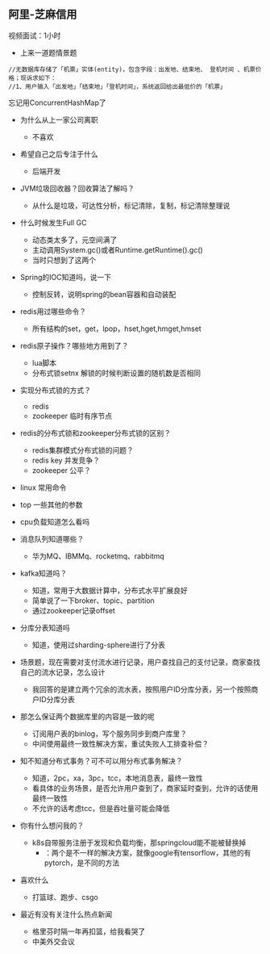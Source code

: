 ## 阿里-芝麻信用

视频面试：1小时

+ 上来一道题情景题
```
//无数据库存储了「机票」实体(entity)，包含字段：出发地、结束地、 登机时间 、机票价格；现诉求如下：
//1、用户输入「出发地」「结束地」「登机时间」，系统返回给出最低价的「机票」
```
忘记用ConcurrentHashMap了


+ 为什么从上一家公司离职
    + 不喜欢
+ 希望自己之后专注于什么
    + 后端开发

+ JVM垃圾回收器？回收算法了解吗？
    + 从什么是垃圾，可达性分析，标记清除，复制，标记清除整理说

+ 什么时候发生Full GC
    + 动态类太多了，元空间满了
    + 主动调用System.gc()或者Runtime.getRuntime().gc()
    + 当时只想到了这两个

+ Spring的IOC知道吗，说一下
    + 控制反转，说明spring的bean容器和自动装配

+ redis用过哪些命令？
    + 所有结构的set，get，lpop，hset,hget,hmget,hmset

+ redis原子操作？哪些地方用到了？
    + lua脚本
    + 分布式锁setnx 解锁的时候判断设置的随机数是否相同

+ 实现分布式锁的方式？
    + redis
    + zookeeper 临时有序节点

+ redis的分布式锁和zookeeper分布式锁的区别？
    + redis集群模式分布式锁的问题？
    + redis key 并发竞争？
    + zookeeper 公平？

+ linux 常用命令
+ top 一些其他的参数
+ cpu负载知道怎么看吗


+ 消息队列知道哪些？ 
    + 华为MQ、IBMMq、rocketmq、rabbitmq


+ kafka知道吗？
    + 知道，常用于大数据计算中，分布式水平扩展良好
    + 简单说了一下broker、topic、partition
    + 通过zookeeper记录offset

+ 分库分表知道吗
    + 知道，使用过sharding-sphere进行了分表

+ 场景题，现在需要对支付流水进行记录，用户查找自己的支付记录，商家查找自己的流水记录，怎么设计
    + 我回答的是建立两个冗余的流水表，按照用户ID分库分表，另一个按照商户ID分库分表

+ 那怎么保证两个数据库里的内容是一致的呢
    + 订阅用户表的binlog，写个服务同步到商户库里？
    + 中间使用最终一致性解决方案，重试失败人工排查补偿？


+ 知不知道分布式事务？可不可以用分布式事务解决？
    + 知道，2pc，xa，3pc，tcc，本地消息表，最终一致性
    + 看具体的业务场景，是否允许用户查到了，商家延时查到，允许的话使用最终一致性
    + 不允许的话考虑tcc，但是吞吐量可能会降低


+ 你有什么想问我的？
    + k8s自带服务注册于发现和负载均衡，那springcloud能不能被替换掉
        + ：两个是不一样的解决方案，就像google有tensorflow，其他的有pytorch，是不同的方法

+ 喜欢什么
    + 打篮球、跑步、csgo

+ 最近有没有关注什么热点新闻
    + 格里芬时隔一年再扣篮，给我看哭了
    + 中美外交会议


